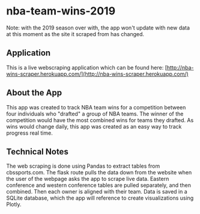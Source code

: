 ﻿# **nba-team-wins-2019**

Note: with the 2019 season over with, the app won't update with new data at this moment as the site it scraped from has changed.

## **Application**
This is a live webscraping application which can be found here:  [http://nba-wins-scraper.herokuapp.com/](http://nba-wins-scraper.herokuapp.com/)

## **About the App**
This app was created to track NBA team wins for a competition between four individuals who "drafted" a group of NBA teams.  The winner of the competition would have the most combined wins for teams they drafted.  As wins would change daily, this app was created as an easy way to track progress real time.

## **Technical Notes**
The web scraping is done using Pandas to extract tables from cbssports.com.  The flask route pulls the data down from the website when the user of the webpage asks the app to scrape live data.  Eastern conference and western conference tables are pulled separately, and then combined.  Then each owner is aligned with their team.  Data is saved in a SQLite database, which the app will reference to create visualizations using Plotly.  

